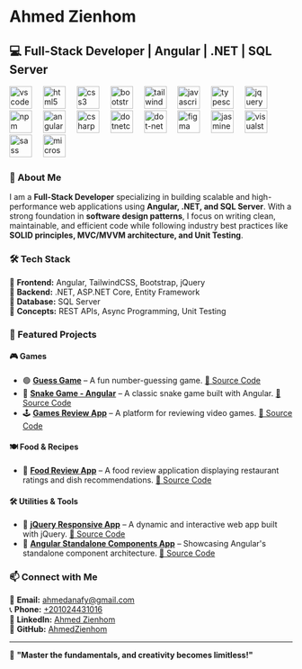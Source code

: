 # Ahmed Zienhom  

## 💻 Full-Stack Developer | Angular | .NET | SQL Server  
<div align="left">
  <img src="https://cdn.jsdelivr.net/gh/devicons/devicon/icons/vscode/vscode-original.svg" height="40" alt="vscode logo"  />
  <img width="12" />
  <img src="https://cdn.jsdelivr.net/gh/devicons/devicon/icons/html5/html5-original.svg" height="40" alt="html5 logo"  />
  <img width="12" />
  <img src="https://cdn.jsdelivr.net/gh/devicons/devicon/icons/css3/css3-original.svg" height="40" alt="css3 logo"  />
  <img width="12" />
  <img src="https://cdn.jsdelivr.net/gh/devicons/devicon/icons/bootstrap/bootstrap-original.svg" height="40" alt="bootstrap logo"  />
  <img width="12" />
  <img src="https://cdn.jsdelivr.net/gh/devicons/devicon/icons/tailwindcss/tailwindcss-original-wordmark.svg" height="40" alt="tailwindcss logo"  />
  <img width="12" />
  <img src="https://cdn.jsdelivr.net/gh/devicons/devicon/icons/javascript/javascript-original.svg" height="40" alt="javascript logo"  />
  <img width="12" />
  <img src="https://cdn.jsdelivr.net/gh/devicons/devicon/icons/typescript/typescript-original.svg" height="40" alt="typescript logo"  />
  <img width="12" />
  <img src="https://cdn.jsdelivr.net/gh/devicons/devicon/icons/jquery/jquery-original.svg" height="40" alt="jquery logo"  />
  <img width="12" />
  <img src="https://cdn.jsdelivr.net/gh/devicons/devicon/icons/npm/npm-original-wordmark.svg" height="40" alt="npm logo"  />
  <img width="12" />
  <img src="https://cdn.jsdelivr.net/gh/devicons/devicon/icons/angularjs/angularjs-original.svg" height="40" alt="angularjs logo"  />
  <img width="12" />
  <img src="https://cdn.jsdelivr.net/gh/devicons/devicon/icons/csharp/csharp-original.svg" height="40" alt="csharp logo"  />
  <img width="12" />
  <img src="https://cdn.jsdelivr.net/gh/devicons/devicon/icons/dotnetcore/dotnetcore-original.svg" height="40" alt="dotnetcore logo"  />
  <img width="12" />
  <img src="https://cdn.jsdelivr.net/gh/devicons/devicon/icons/dot-net/dot-net-original.svg" height="40" alt="dot-net logo"  />
  <img width="12" />
  <img src="https://cdn.jsdelivr.net/gh/devicons/devicon/icons/figma/figma-original.svg" height="40" alt="figma logo"  />
  <img width="12" />
  <img src="https://cdn.jsdelivr.net/gh/devicons/devicon/icons/jasmine/jasmine-original.svg" height="40" alt="jasmine logo"  />
  <img width="12" />
  <img src="https://cdn.jsdelivr.net/gh/devicons/devicon/icons/visualstudio/visualstudio-plain.svg" height="40" alt="visualstudio logo"  />
  <img width="12" />
  <img src="https://cdn.jsdelivr.net/gh/devicons/devicon/icons/sass/sass-original.svg" height="40" alt="sass logo"  />
  <img width="12" />
  <img src="https://cdn.jsdelivr.net/gh/devicons/devicon/icons/microsoftsqlserver/microsoftsqlserver-plain.svg" height="40" alt="microsoftsqlserver logo"  />
</div>

###

### 🚀 About Me  
I am a **Full-Stack Developer** specializing in building scalable and high-performance web applications using **Angular, .NET, and SQL Server**. With a strong foundation in **software design patterns**, I focus on writing clean, maintainable, and efficient code while following industry best practices like **SOLID principles, MVC/MVVM architecture, and Unit Testing**.  

### 🛠️ Tech Stack  
🔹 **Frontend:** Angular, TailwindCSS, Bootstrap, jQuery  
🔹 **Backend:** .NET, ASP.NET Core, Entity Framework  
🔹 **Database:** SQL Server  
🔹 **Concepts:** REST APIs, Async Programming, Unit Testing  

### 📂 Featured Projects  
#### 🎮 **Games**  
- 🟢 **[Guess Game](https://ahmedzienhom.github.io/guess-game/)** – A fun number-guessing game. [🔗 Source Code](https://github.com/ahmedZienhom/guess-game)  
- 🐍 **[Snake Game - Angular](https://ahmedzienhom.github.io/angular-snaeGame/)** – A classic snake game built with Angular. [🔗 Source Code](https://github.com/ahmedZienhom/snake-game)  
- 🕹️ **[Games Review App](https://ahmedzienhom.github.io/JS-assignment-6-Sun-Wed-7Pm-Dokki-ahmed-zienhom/)** – A platform for reviewing video games. [🔗 Source Code](https://github.com/ahmedZienhom/JS-assignment-6-Sun-Wed-7Pm-Dokki-ahmed-zienhom)  

#### 🍽️ **Food & Recipes**  
- 🍕 **[Food Review App](https://ahmedzienhom.github.io/JS-exam-Sun-Wed-7Pm-Dokki-ahmed-zienhom/)** – A food review application displaying restaurant ratings and dish recommendations. [🔗 Source Code](https://github.com/ahmedZienhom/JS-exam-Sun-Wed-7Pm-Dokki-ahmed-zienhom)  

#### 🛠️ **Utilities & Tools**  
- 🎨 **[jQuery Responsive App](https://ahmedzienhom.github.io/jQuery-assignment-1-Sun-Wed-7Pm-Dokki-ahmed-zienhom/#home)** – A dynamic and interactive web app built with jQuery. [🔗 Source Code](https://github.com/ahmedZienhom/jQuery-assignment-1-Sun-Wed-7Pm-Dokki-ahmed-zienhom)  
- 📌 **[Angular Standalone Components App](https://ahmedzienhom.github.io/angular-assignment-1-Sun-Wed-7Pm-Dokki-ahmed-zienhom/home)** – Showcasing Angular's standalone component architecture. [🔗 Source Code](https://github.com/ahmedZienhom/angular-assignment-1-Sun-Wed-7Pm-Dokki-ahmed-zienhom)  

### 📫 Connect with Me  
📧 **Email:** [ahmedanafy@gmail.com](mailto:ahmedanafy@gmail.com)  
📞 **Phone:** [+201024431016](tel:+201024431016)  
🔗 **LinkedIn:** [Ahmed Zienhom](https://www.linkedin.com/in/ahmed-alnafy/)  
🐙 **GitHub:** [AhmedZienhom](https://github.com/ahmedZienhom)  

---

🚀 **"Master the fundamentals, and creativity becomes limitless!"**  

<!--
**ahmedZienhom/ahmedZienhom** is a ✨ _special_ ✨ repository because its `README.md` (this file) appears on your GitHub profile.

Here are some ideas to get you started:

- 🔭 I’m currently working on ...
- 🌱 I’m currently learning ...
- 👯 I’m looking to collaborate on ...
- 🤔 I’m looking for help with ...
- 💬 Ask me about ...
- 📫 How to reach me: ...
- 😄 Pronouns: ...
- ⚡ Fun fact: ...
-->
